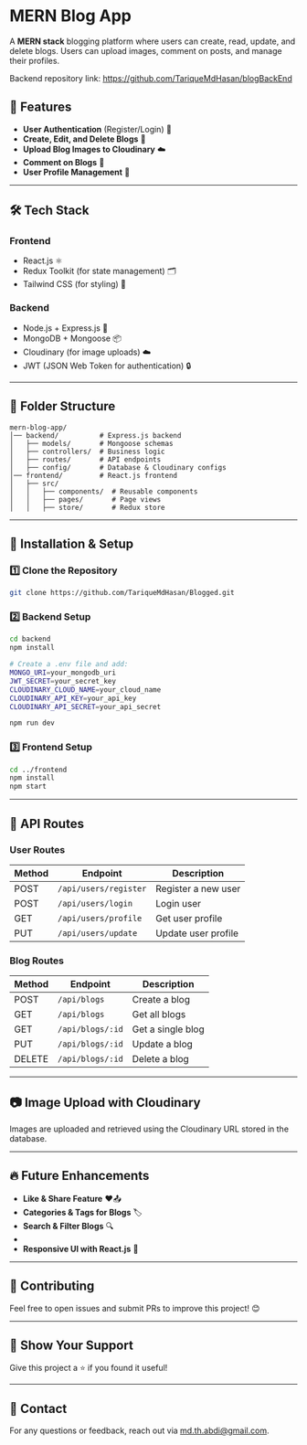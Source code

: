 # MERN Blog App

A **MERN stack** blogging platform where users can create, read, update, and delete blogs. Users can upload images, comment on posts, and manage their profiles.

Backend repository link: https://github.com/TariqueMdHasan/blogBackEnd

## 🚀 Features

- **User Authentication** (Register/Login) 🔑
- **Create, Edit, and Delete Blogs** 📝
- **Upload Blog Images to Cloudinary** ☁️
- **Comment on Blogs** 💬
- **User Profile Management** 👤

---

## 🛠 Tech Stack

### Frontend
- React.js ⚛️
- Redux Toolkit (for state management) 🗂
- Tailwind CSS (for styling) 🎨

### Backend
- Node.js + Express.js 🚀
- MongoDB + Mongoose 📦
- Cloudinary (for image uploads) ☁️
- JWT (JSON Web Token for authentication) 🔒

---

## 📂 Folder Structure
```
mern-blog-app/
│── backend/          # Express.js backend
│   ├── models/       # Mongoose schemas
│   ├── controllers/  # Business logic
│   ├── routes/       # API endpoints
│   ├── config/       # Database & Cloudinary configs
│── frontend/         # React.js frontend
│   ├── src/
│   │   ├── components/  # Reusable components
│   │   ├── pages/       # Page views
│   │   ├── store/       # Redux store
```

---

## 🚀 Installation & Setup

### 1️⃣ Clone the Repository
```bash
git clone https://github.com/TariqueMdHasan/Blogged.git
```

### 2️⃣ Backend Setup
```bash
cd backend
npm install

# Create a .env file and add:
MONGO_URI=your_mongodb_uri
JWT_SECRET=your_secret_key
CLOUDINARY_CLOUD_NAME=your_cloud_name
CLOUDINARY_API_KEY=your_api_key
CLOUDINARY_API_SECRET=your_api_secret

npm run dev
```

### 3️⃣ Frontend Setup
```bash
cd ../frontend
npm install
npm start
```

---

## 📌 API Routes

### User Routes
| Method | Endpoint       | Description        |
|--------|--------------|-------------------|
| POST   | `/api/users/register` | Register a new user |
| POST   | `/api/users/login` | Login user |
| GET    | `/api/users/profile` | Get user profile |
| PUT    | `/api/users/update` | Update user profile |

### Blog Routes
| Method | Endpoint       | Description        |
|--------|--------------|-------------------|
| POST   | `/api/blogs` | Create a blog |
| GET    | `/api/blogs` | Get all blogs |
| GET    | `/api/blogs/:id` | Get a single blog |
| PUT    | `/api/blogs/:id` | Update a blog |
| DELETE | `/api/blogs/:id` | Delete a blog |

---

## 📷 Image Upload with Cloudinary

Images are uploaded and retrieved using the Cloudinary URL stored in the database.

---

## 🔥 Future Enhancements
- **Like & Share Feature** ❤️📤
- **Categories & Tags for Blogs** 🏷️
- **Search & Filter Blogs** 🔍
- 
- **Responsive UI with React.js** 🎨

---

## 🤝 Contributing
Feel free to open issues and submit PRs to improve this project! 😊

---

## 🌟 Show Your Support
Give this project a ⭐ if you found it useful!

---

## 📨 Contact
For any questions or feedback, reach out via md.th.abdi@gmail.com.

